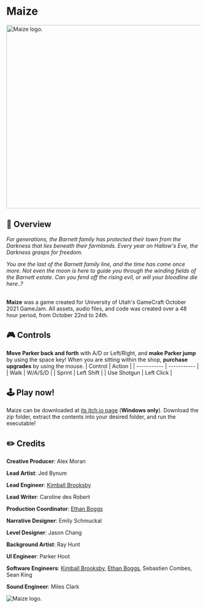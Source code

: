 # Maize
<div align = "left-align"><img src="https://img.itch.zone/aW1nLzcyNzEyMzgucG5n/original/MQx%2F%2Bc.png" alt="Maize logo." width="1280" height="478">
  
## 🌽 Overview

*For generations, the Barnett family has protected their town from the Darkness that lies beneath their farmlands. Every year on Hallow's Eve, the Darkness grasps for freedom.*

*You are the last of the Barnett family line, and the time has come once more. Not even the moon is here to guide you through the winding fields of the Barnett estate. Can you fend off the rising evil, or will your bloodline die here..?* <br /> <br />
  
**Maize** was a game created for University of Utah's GameCraft October 2021 GameJam. All assets, audio files, and code was created over a 48 hour period, from October 22nd to 24th.
  


## 🎮 Controls
**Move Parker back and forth** with A/D or Left/Right, and **make Parker jump** by using the space key! When you are sitting within the shop, **purchase upgrades** by using the mouse.
| Control     | Action      |
| ----------- | ----------- |
| Walk  | W/A/S/D      |
| Sprint | Left Shift |
| Use Shotgun   | Left Click |
## 🕹️ Play now!
Maize can be downloaded at [its itch.io page](https://oxbow11.itch.io/maize) (**Windows only**). Download the zip folder, extract the contents into your desired folder, and run the executable!
  
## ✏️ Credits
**Creative Producer**: Alex Moran

**Lead Artist**: Jed Bynum

**Lead Engineer**: [Kimball Brooksby](https://github.com/TheIronFortress)
  
**Lead Writer**: Caroline des Robert
  
**Production Coordinator**: [Ethan Boggs](https://github.com/ethanbeez)
 
**Narrative Designer**: Emily Schmuckal

**Level Designer**: Jason Chang 
  
**Background Artist**: Ray Hunt
  
**UI Engineer**: Parker Hoot
  
**Software Engineers**: [Kimball Brooksby](https://github.com/TheIronFortress), [Ethan Boggs](https://github.com/ethanbeez), Sebastien Combes, Sean King

**Sound Engineer**: Miles Clark

<div align = "left-align"><img src="https://user-images.githubusercontent.com/32210765/138618511-49f25426-86d9-42a5-bafe-1070ccb8a5d4.png" alt="Maize logo.">
